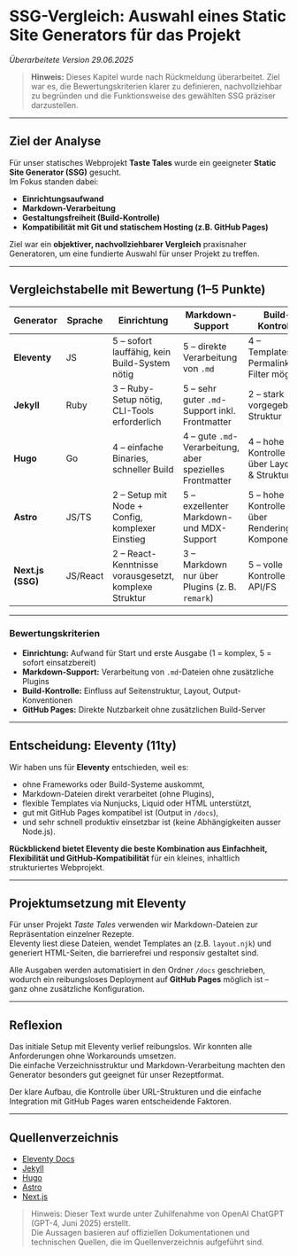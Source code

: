 # SSG-Vergleich: Auswahl eines Static Site Generators für das Projekt
*Überarbeitete Version 29.06.2025*

> **Hinweis:** Dieses Kapitel wurde nach Rückmeldung überarbeitet. Ziel war es, die Bewertungskriterien klarer zu definieren, nachvollziehbar zu begründen und die Funktionsweise des gewählten SSG präziser darzustellen.

---

## Ziel der Analyse

Für unser statisches Webprojekt **Taste Tales** wurde ein geeigneter **Static Site Generator (SSG)** gesucht.  
Im Fokus standen dabei:

- **Einrichtungsaufwand**
- **Markdown-Verarbeitung**
- **Gestaltungsfreiheit (Build-Kontrolle)**
- **Kompatibilität mit Git und statischem Hosting (z.B. GitHub Pages)**

Ziel war ein **objektiver, nachvollziehbarer Vergleich** praxisnaher Generatoren, um eine fundierte Auswahl für unser Projekt zu treffen.

---

## Vergleichstabelle mit Bewertung (1–5 Punkte)

| Generator         | Sprache   | Einrichtung | Markdown-Support | Build-Kontrolle | GitHub Pages | Gesamt |
|------------------|-----------|-------------|------------------|------------------|---------------|--------|
| **Eleventy**     | JS        | 5 – sofort lauffähig, kein Build-System nötig | 5 – direkte Verarbeitung von `.md` | 4 – Templates, Permalinks, Filter möglich | ✅ nativ nutzbar | **19** |
| **Jekyll**       | Ruby      | 3 – Ruby-Setup nötig, CLI-Tools erforderlich | 5 – sehr guter `.md`-Support inkl. Frontmatter | 2 – stark vorgegebene Struktur | ✅ native Integration bei GitHub | **15** |
| **Hugo**         | Go        | 4 – einfache Binaries, schneller Build | 4 – gute `.md`-Verarbeitung, aber spezielles Frontmatter | 4 – hohe Kontrolle über Layouts & Strukturen | ✅ gut integrierbar | **17** |
| **Astro**        | JS/TS     | 2 – Setup mit Node + Config, komplexer Einstieg | 5 – exzellenter Markdown- und MDX-Support | 5 – hohe Kontrolle über Rendering & Komponenten | ✅ ja, mit Build-Output | **19** |
| **Next.js (SSG)**| JS/React  | 2 – React-Kenntnisse vorausgesetzt, komplexe Struktur | 3 – Markdown nur über Plugins (z. B. `remark`) | 5 – volle Kontrolle via API/FS | ⚠️ nicht optimal für GitHub Pages | **17** |

---

### Bewertungskriterien

- **Einrichtung:** Aufwand für Start und erste Ausgabe (1 = komplex, 5 = sofort einsatzbereit)
- **Markdown-Support:** Verarbeitung von `.md`-Dateien ohne zusätzliche Plugins
- **Build-Kontrolle:** Einfluss auf Seitenstruktur, Layout, Output-Konventionen
- **GitHub Pages:** Direkte Nutzbarkeit ohne zusätzlichen Build-Server

---

## Entscheidung: **Eleventy (11ty)**

Wir haben uns für **Eleventy** entschieden, weil es:

- ohne Frameworks oder Build-Systeme auskommt,
- Markdown-Dateien direkt verarbeitet (ohne Plugins),
- flexible Templates via Nunjucks, Liquid oder HTML unterstützt,
- gut mit GitHub Pages kompatibel ist (Output in `/docs`),
- und sehr schnell produktiv einsetzbar ist (keine Abhängigkeiten ausser Node.js).

**Rückblickend bietet Eleventy die beste Kombination aus Einfachheit, Flexibilität und GitHub-Kompatibilität** für ein kleines, inhaltlich strukturiertes Webprojekt.

---

## Projektumsetzung mit Eleventy

Für unser Projekt *Taste Tales* verwenden wir Markdown-Dateien zur Repräsentation einzelner Rezepte.  
Eleventy liest diese Dateien, wendet Templates an (z.B. `layout.njk`) und generiert HTML-Seiten, die barrierefrei und responsiv gestaltet sind.

Alle Ausgaben werden automatisiert in den Ordner `/docs` geschrieben, wodurch ein reibungsloses Deployment auf **GitHub Pages** möglich ist – ganz ohne zusätzliche Konfiguration.

---

## Reflexion

Das initiale Setup mit Eleventy verlief reibungslos. Wir konnten alle Anforderungen ohne Workarounds umsetzen.  
Die einfache Verzeichnisstruktur und Markdown-Verarbeitung machten den Generator besonders gut geeignet für unser Rezeptformat.

Der klare Aufbau, die Kontrolle über URL-Strukturen und die einfache Integration mit GitHub Pages waren entscheidende Faktoren.

---

## Quellenverzeichnis

- [Eleventy Docs](https://www.11ty.dev/docs/)
- [Jekyll](https://jekyllrb.com/docs/)
- [Hugo](https://gohugo.io/documentation/)
- [Astro](https://docs.astro.build)
- [Next.js](https://nextjs.org/docs)

> Hinweis: Dieser Text wurde unter Zuhilfenahme von OpenAI ChatGPT (GPT-4, Juni 2025) erstellt.  
> Die Aussagen basieren auf offiziellen Dokumentationen und technischen Quellen, die im Quellenverzeichnis aufgeführt sind.